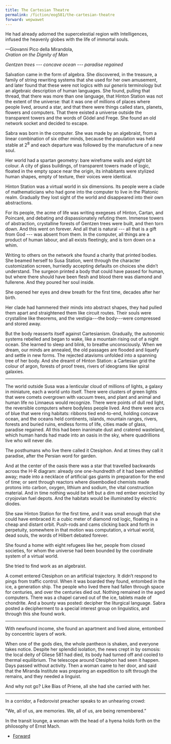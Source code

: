 ```yaml
---
title: The Cartesian Theatre
permalink: /fiction/eog581/the-cartesian-theatre
forward: wepwawet
---
```


<div class="epigraph">
<p>He had already adorned the supercelestial region with Intelligences,<br>
infused the heavenly globes with the life of immortal souls.</p>
<p class="cite">
&mdash;Giovanni Pico della Mirandola,<br><i>Oration on the Dignity of Man</i>
</p>
</div>

<div class="chapter-start">

_Gentzen trees --- concave ocean --- paradise regained_

</div>

Salvation came in the form of algebra. She discovered, in the treasure, a family of string rewriting systems that she used for her own amusement, and later found that these were not logics with _sui generis_ terminology but an algebraic description of human languages. She found, pulling that thread, that there was more than one language, that Hinton Station was not the extent of the universe: that it was one of millions of places where people lived, around a star, and that there were things called stars, planets, flowers and computers. That there existed a universe outside the transparent towers and the words of Gödel and Frege. She found an old network socket and decided to escape.

Sabra was born in the computer. She was made by an algebraist, from a linear combination of six other minds, because the population was held stable at 2<sup>8</sup> and each departure was followed by the manufacture of a new soul.

Her world had a spartan geometry: bare wireframe walls and eight bit colour. A city of glass buildings, of transparent towers made of logic, floated in the empty space near the origin, its inhabitants were stylized human shapes, empty of texture, their voices were identical.

Hinton Station was a virtual world in six dimensions. Its people were a clade of mathematicians who had gone into the computer to live in the Platonic realm. Gradually they lost sight of the world and disappeared into their own abstractions.

For its people, the acme of life was writing exegeses of Hinton, Cartan, and Poincaré, and debating and dispassionately refuting them. Immense towers of abstraction, crystalline forests of Gentzen trees were built, and then torn down. And this went on forever. And all that is natural --- all that is a gift from God --- was absent from them. In the computer, all things are a product of human labour, and all exists fleetingly, and is torn down on a whim.

Writing to others on the network she found a charity that printed bodies. She beamed herself to Susa Station, went through the character customization screen, hurriedly accepting defaults on choices she didn’t understand. The surgeon printed a body that could have passed for human, but where there should have been flesh and blood there was diamond and fullerene. And they poured her soul inside.

She opened her eyes and drew breath for the first time, decades after her birth.

Her clade had hammered their minds into abstract shapes, they had pulled them apart and straightened them like circuit routes. Their souls were crystalline like theorems, and the vestigia---the body---were compressed and stored away.

But the body reasserts itself against Cartesianism. Gradually, the autonomic systems rebelled and began to wake, like a mountain rising out of a night ocean. She learned to sleep and blink, to breathe unconsciously. When we dream, our minds are annealed, the old passages are flooded and liquefy and settle in new forms. The rejected atavisms unfolded into a spanning tree of her body. And she dreamt of Hinton Station: a Cartesian grid the colour of argon, forests of proof trees, rivers of ideograms like spiral galaxies.

---

The world outside Susa was a lenticular cloud of millions of lights, a galaxy in miniature, each a world unto itself. There were clusters of green lights that were comets overgrown with vacuum trees, and plant and animal and human life no Linnaeus would recognize. There were points of dull red light, the reversible computers where bodyless people lived. And there were arcs of blue that were ring habitats: ribbons tied end-to-end, holding concave ocean, and the oceans held continents, islands, mountain ranges, rivers, forests and buried ruins, endless forms of life, cities made of glass, paradise regained. All this had been inanimate dust and cratered wasteland, which human hands had made into an oasis in the sky, where quadrillions live who will never die.

The posthumans who live there called it Ctesiphon. And at times they call it paradise, after the Persian word for garden.

And at the center of the oasis there was a star that travelled backwards across the H-R diagram: already one one-hundredth of it had been whittled away; made into a necklace of artificial gas giants in preparation for the end of time; or sent through reactors where disembodied chemists made protons into carbon, oxygen, lithium and sodium, the vital construction material. And in time nothing would be left but a dim red ember encircled by cryojovian fuel depots. And the habitats would be illuminated by electric diodes.

She saw Hinton Station for the first time, and it was small enough that she could have embraced it: a cubic meter of diamond rod logic, floating in a cheap and distant orbit. Push-rods and cams clicking back and forth in perpetuity, somewhere in that motion was computation, a virtual world, dead souls, the words of Hilbert debated forever.

She found a home with eight refugees like her, people from closed societies, for whom the universe had been bounded by the coordinate system of a virtual world.

She tried to find work as an algebraist.

A comet entered Ctesiphon on an artificial trajectory. It didn’t respond to pings from traffic control. When it was boarded they found, entombed in the ice, a generation ship. The people who lived there had fallen through space for centuries, and over the centuries died out. Nothing remained in the aged computers. There was a chapel carved out of the ice, tablets made of chondrite. And a bounty was posted: decipher the liturgical language. Sabra posted a decipherment to a special interest group on linguistics, and through this she found work.

---

With newfound income, she found an apartment and lived alone, entombed by concentric layers of work.

When one of the gods dies, the whole pantheon is shaken, and everyone takes notice. Despite her splendid isolation, the news crept in by osmosis: the local deity of Gliese 581 had died, its body had turned off and cooled to thermal equilibrium. The telescope around Ctesiphon had seen it happen. Days passed without activity. Then a woman came to her door, and said that the Miranda Institute was preparing an expedition to sift through the remains, and they needed a linguist.

And why not go? Like Bias of Priene, all she had she carried with her.

---

In a corridor, a Fedorovist preacher speaks to an unhearing crowd:

"We, all of us, are memories. We, all of us, are being remembered.”

In the transit lounge, a woman with the head of a hyena holds forth on the philosophy of Ernst Mach.

<nav class="chapter-nav">
  <ul>
    <li>
      <a href="/fiction/eog581/{{ page.forward }}">
        Forward
      </a>
    </li>
  </ul>
</nav>
